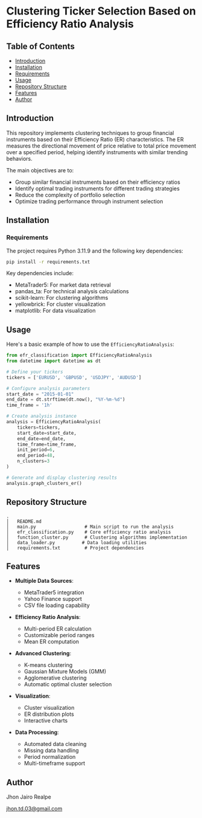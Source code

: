 # Clustering Ticker Selection Based on Efficiency Ratio Analysis

## Table of Contents

- [Introduction](#introduction)
- [Installation](#installation)
- [Requirements](#requirements)
- [Usage](#usage)
- [Repository Structure](#repository-structure)
- [Features](#features)
- [Author](#author)

## Introduction

This repository implements clustering techniques to group financial instruments based on their Efficiency Ratio (ER) characteristics. The ER measures the directional movement of price relative to total price movement over a specified period, helping identify instruments with similar trending behaviors.

The main objectives are to:
- Group similar financial instruments based on their efficiency ratios
- Identify optimal trading instruments for different trading strategies
- Reduce the complexity of portfolio selection
- Optimize trading performance through instrument selection

## Installation

### Requirements

The project requires Python 3.11.9 and the following key dependencies:

```bash
pip install -r requirements.txt
```

Key dependencies include:
- MetaTrader5: For market data retrieval
- pandas_ta: For technical analysis calculations
- scikit-learn: For clustering algorithms
- yellowbrick: For cluster visualization
- matplotlib: For data visualization

## Usage

Here's a basic example of how to use the `EfficiencyRatioAnalysis`:

```python
from efr_classification import EfficiencyRatioAnalysis
from datetime import datetime as dt

# Define your tickers
tickers = ['EURUSD', 'GBPUSD', 'USDJPY', 'AUDUSD']

# Configure analysis parameters
start_date = "2015-01-01"
end_date = dt.strftime(dt.now(), "%Y-%m-%d")
time_frame = '1h'

# Create analysis instance
analysis = EfficiencyRatioAnalysis(
    tickers=tickers,
    start_date=start_date,
    end_date=end_date,
    time_frame=time_frame,
    init_period=6,
    end_period=48,
    n_clusters=3
)

# Generate and display clustering results
analysis.graph_clusters_er()
```

## Repository Structure

```
.
│   README.md
│   main.py                  # Main script to run the analysis
│   efr_classification.py    # Core efficiency ratio analysis
│   function_cluster.py      # Clustering algorithms implementation
│   data_loader.py          # Data loading utilities
│   requirements.txt         # Project dependencies
```

## Features

- **Multiple Data Sources**:
  - MetaTrader5 integration
  - Yahoo Finance support
  - CSV file loading capability

- **Efficiency Ratio Analysis**:
  - Multi-period ER calculation
  - Customizable period ranges
  - Mean ER computation

- **Advanced Clustering**:
  - K-means clustering
  - Gaussian Mixture Models (GMM)
  - Agglomerative clustering
  - Automatic optimal cluster selection

- **Visualization**:
  - Cluster visualization
  - ER distribution plots
  - Interactive charts

- **Data Processing**:
  - Automated data cleaning
  - Missing data handling
  - Period normalization
  - Multi-timeframe support

## Author

Jhon Jairo Realpe

jhon.td.03@gmail.com